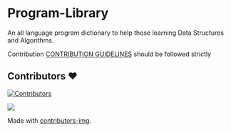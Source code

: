 # Program-Library
An all language program dictionary to help those learning Data Structures and Algorithms.

Contribution [CONTRIBUTION GUIDELINES](https://github.com/AQUIB-ZAMAN/Program-Library/blob/master/CONTRIBUTING.md) should be followed strictly 

## Contributors ❤️ 
[![Contributors](https://img.shields.io/badge/Contributors-2-orange.svg?style=flat-square)](#contributors-)

<a href="https://github.com/AQUIB-ZAMAN/Program-Library/graphs/contributors">
  <img src="https://contributors-img.web.app/image?repo=AQUIB-ZAMAN/Program-Library" />
</a>

Made with [contributors-img](https://contributors-img.web.app).
